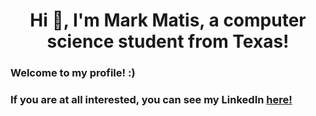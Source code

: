 <h1 align="center">Hi 👋, I'm Mark Matis, a computer science student from Texas!</h1>
 <h3>Welcome to my profile! :)</h3> 
 
 <h3>If you are at all interested, you can see my LinkedIn <a href="https://www.linkedin.com/in/mark-matis-2023/" target="_blank" rel="noopener noreferrer">here!</a><h3>
